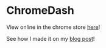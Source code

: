 # ChromeDash

View online in the chrome store [here][ChromeDash extension page]!

See how I made it on my [blog post][ChromeDash blog post]!

[ChromeDash extension page]:https://chrome.google.com/webstore/detail/chromedash/bbpiealmmbiefhppikadopbljoppcnoa "chromedash extension"

[ChromeDash blog post]:http://blog.theofekfoundation.org/google-development/2016/02/05/how-I-created-chromedash/ "chromedash blog post"